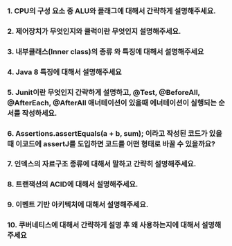 ### 1. CPU의 구성 요소 중 ALU와 플래그에 대해서 간략하게 설명해주세요.

### 2. 제어장치가 무엇인지와 클럭이란 무엇인지 설명해주세요.

### 3. 내부클래스(Inner class)의 종류 와 특징에 대해서 설명해주세요

### 4. Java 8 특징에 대해서 설명해주세요

### 5. Junit이란 무엇인지 간략하게 설명하고, @Test, @BeforeAll, @AfterEach, @AfterAll 애너테이션이 있을때 에너테이션이 실행되는 순서를 작성하세요.

### 6. Assertions.assertEquals(a + b, sum); 이라고 작성된 코드가 있을때 이코드에 assertJ를 도입하면 코드를 어떤 형태로 바꿀 수 있을까요?

### 7. 인덱스의 자료구조 종류에 대해서 말하고 간략히 설명해주세요.

### 8. 트랜잭션의 ACID에 대해서 설명해주세요.

### 9. 이벤트 기반 아키텍처에 대해서 설명해주세요.

### 10. 쿠버네티스에 대해서 간략하게 설명 후 왜 사용하는지에 대해서 설명해주세요